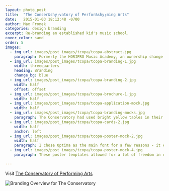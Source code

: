 ```yaml
---
layout: photo_post
title:  "The Conser&shy;vatory of Perfor&shy;ming Arts"
date:   2015-01-03 18:12:48 -0700
author: Max Fronek
categories: design branding
excerpt: Re-branding an established kid's music school.
cover_color: sand
order: 5
images:
  - img_url: images/post_images/tcopa/tcopa-abstract.jpg
    paragraph: Formerly the HORIPRO Music Academy, an ownership change was the perfect time to rebrand. Their brief was simple&#58; the new style had to be classic, trustworthy and adaptable enough to work for all the school's offerings. From summer camps for 3 year olds to high schoolers preparing for college, the style had to fit a range of applications.
  - img_url: images/post_images/tcopa/tcopa-branding-1.jpg
    width: threequarters 
    heading: Branding
    change_bg: blue
  - img_url: images/post_images/tcopa/tcopa-branding-2.jpg 
    width: half
    offset: offset  
  - img_url: images/post_images/tcopa/tcopa-brochure-1.jpg 
    width: half
  - img_url: images/post_images/tcopa/tcopa-application-mock.jpg 
    width: half            
  - img_url: images/post_images/tcopa/tcopa-branding-mocks.jpg
    paragraph: The Conservatory had used bright yellow tables in their classrooms since its inception, so I decided to elevate this and make it their signature color. I made “Conservatory yellow” the baseline to present their new complementary color scheme. The yellow shade in the logo is the exact same as the table.
  - img_url: images/post_images/tcopa/tcopa-cards-2.jpg
    width: half
    anchor: left
  - img_url: images/post_images/tcopa/tcopa-poster-mock-2.jpg
    width: half
    paragraph: I chose Optima as the main font for a few reasons - it evokes a feeling of familiarity without being over-used, lending a certain trustworthiness to the brand. It also felt like a more modern take on an old classic, and could be adapted to many different use cases. It feels like a serif font without the serifs, and that was perfect for The Conservatory.    
  - img_url: images/post_images/tcopa/tcopa-poster-mock-4.jpg
    paragraph: These poster templates allowed for a lot of freedom in design for various events, and were made with ease of use in mind so the in-house team could quickly tweak them as needed. The images used were photos of the students and staff I took as a part of the rebranding effort.

---
```


Visit [The Conservatory of Performing Arts](http://tcopa.com)<br />

<img data-src="{{ site.photourl }}images/post_images/tcopa/tcopa-brand-overview.jpg" data-srcset="{{  site.photourl }}images/post_images/tcopa/tcopa-brand-overview.jpg{{ site.img_sizes.small }} 300w, {{  site.photourl }}images/post_images/tcopa/tcopa-brand-overview.jpg{{ site.img_sizes.medium }} 480w, {{  site.photourl }}images/post_images/tcopa/tcopa-brand-overview.jpg{{ site.img_sizes.grande }} 600w, {{  site.photourl }}images/post_images/tcopa/tcopa-brand-overview.jpg{{ site.img_sizes.1k }} 1000w, {{  site.photourl }}images/post_images/tcopa/tcopa-brand-overview.jpg{{ site.img_sizes.2k }} 2000w" class="lazyload" alt="Branding Overview for The Conservatory" style="max-height: none;"/>
